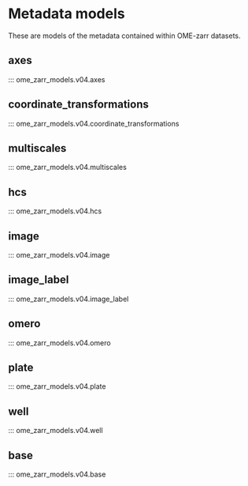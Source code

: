# Metadata models

These are models of the metadata contained within OME-zarr datasets.

## axes

::: ome_zarr_models.v04.axes

## coordinate_transformations

::: ome_zarr_models.v04.coordinate_transformations

## multiscales

::: ome_zarr_models.v04.multiscales

## hcs

::: ome_zarr_models.v04.hcs

## image

::: ome_zarr_models.v04.image

## image_label

::: ome_zarr_models.v04.image_label

## omero

::: ome_zarr_models.v04.omero

## plate

::: ome_zarr_models.v04.plate

## well

::: ome_zarr_models.v04.well

## base

::: ome_zarr_models.v04.base
